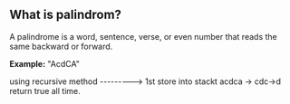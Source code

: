 ## What is palindrom?

A palindrome is a word, sentence, verse, or even number that reads the same backward or forward.

**Example:**
"AcdCA"

using recursive method ---------> 1st store into stackt acdca -> cdc->d
return true all time.